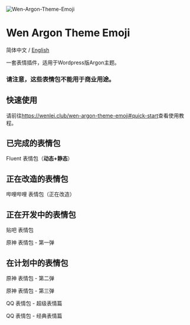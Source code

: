 ![Wen-Argon-Theme-Emoji](https://cdn.jsdelivr.net/gh/Andy17269/Wen-Argon-Theme-Emoji@master/image-2011.png)
# Wen Argon Theme Emoji

简体中文 / [English](README_en.md)

一套表情插件，适用于Wordpress版Argon主题。 

### 请注意，这些表情包不能用于商业用途。

## 快速使用

请前往<a href="https://wenlei.club/wen-argon-theme-emoji#quick-start">https://wenlei.club/wen-argon-theme-emoji#quick-start</a>查看使用教程。

## 已完成的表情包

Fluent 表情包（<strong>动态+静态</strong>）

## 正在改造的表情包

哔哩哔哩 表情包（正在改造）

## 正在开发中的表情包

贴吧 表情包

原神 表情包 - 第一弹

## 在计划中的表情包

原神 表情包 - 第二弹

原神 表情包 - 第三弹

QQ 表情包 - 超级表情篇

QQ 表情包 - 经典表情篇
